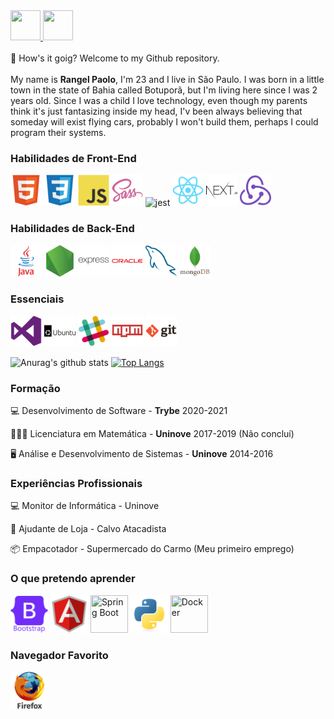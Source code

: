 <a href="https://github.com/rangel20" target="_blank">
  <img src="https://cdn.iconscout.com/icon/free/png-256/github-108-438008.png" width="48px" height="48px">
</a>
<a href="https://www.linkedin.com/in/rangelpcbomfim/" target="_blank">
  <img src="https://i.ibb.co/Kx2GSrT/linkedin.png" width="48px" height="48px">
</a>

<br />
<br />
👋 How's it goig? Welcome to my Github repository.
<br /><br />
My name is <strong>Rangel Paolo</strong>, I'm 23 and I live in São Paulo. I was born in a little town in the state of Bahia called Botuporã, but I'm living here since I was 2 years old. Since I was a child I love technology, even though my parents think it's just fantasizing inside my head, I'v been always believing that someday will exist flying cars, probably I won't build them, perhaps I could program their systems.

### Habilidades de Front-End
<p align="left">
  <img title="HTML5" src="https://raw.githubusercontent.com/devicons/devicon/master/icons/html5/html5-original.svg" alt="html5" width="50" height="50"/>
  <img title="CSS3" src="https://raw.githubusercontent.com/devicons/devicon/master/icons/css3/css3-original.svg" alt="css3" width="50" height="50"/> 
  <img title="Javascript" src="https://raw.githubusercontent.com/devicons/devicon/master/icons/javascript/javascript-original.svg" alt="javascript" width="50" height="50"/> 
  <img title="Sass" src="https://raw.githubusercontent.com/devicons/devicon/master/icons/sass/sass-original.svg" alt="javascript" width="50" height="50"/> 
  <img title="Jest" src="https://www.learnstorybook.com/intro-to-storybook/logo-jest.png" alt="jest" width="50" height="50" />
  <img title="ReactJS" src="https://raw.githubusercontent.com/devicons/devicon/master/icons/react/react-original.svg" alt="react" width="50" height="50"/>
  <img title="NextJS" src="https://raw.githubusercontent.com/devicons/devicon/master/icons/nextjs/nextjs-original-wordmark.svg" alt="react" width="50" height="50"/>
  <img title="Redux" src="https://raw.githubusercontent.com/devicons/devicon/master/icons/redux/redux-original.svg" alt="redux" width="50" height="50"/> 
  
</p>

### Habilidades de Back-End
<p align="left">
  <img title="Java" src="https://raw.githubusercontent.com/devicons/devicon/master/icons/java/java-original-wordmark.svg" alt="nodejs" width="50" height="50"/>
  <img title="NodeJS" src="https://raw.githubusercontent.com/devicons/devicon/master/icons/nodejs/nodejs-original.svg" alt="nodejs" width="50" height="50"/>
  <img title="NodeJS" src="https://raw.githubusercontent.com/devicons/devicon/master/icons/express/express-original-wordmark.svg" alt="express" width="50" height="50"/>
<img title="Oracle Database" src="https://raw.githubusercontent.com/devicons/devicon/master/icons/oracle/oracle-original.svg" alt="oracle" width="50" height="50"/>
  <img title="MySQL" src="https://raw.githubusercontent.com/devicons/devicon/master/icons/mysql/mysql-original.svg" alt="mysql" width="50" height="50"/> 
  <img title="MongoDB" src="https://raw.githubusercontent.com/devicons/devicon/master/icons/mongodb/mongodb-original-wordmark.svg" alt="mongodb" width="50" height="50"/> 
</p>

### Essenciais
<p align="left">
  <img title="Visual Studio Code" src="https://raw.githubusercontent.com/devicons/devicon/master/icons/visualstudio/visualstudio-plain.svg" alt="VScode" width="50" height="50"/> 
  <img title="Ubuntu Linux" src="https://raw.githubusercontent.com/devicons/devicon/master/icons/ubuntu/ubuntu-plain-wordmark.svg" alt="ubuntu" width="50" height="50"/> 
  <img title="Slack" src="https://raw.githubusercontent.com/devicons/devicon/master/icons/slack/slack-original.svg" alt="slack" width="50" height="50"/> 
  <img title="NPM" src="https://raw.githubusercontent.com/devicons/devicon/master/icons/npm/npm-original-wordmark.svg" alt="npm" width="50" height="50"/> 
  <img title="Git" src="https://raw.githubusercontent.com/devicons/devicon/master/icons/git/git-original-wordmark.svg" alt="git" width="50" height="50"/>
</p>

![Anurag's github stats](https://github-readme-stats.vercel.app/api?username=rangel20&show_icons=true)
[![Top Langs](https://github-readme-stats.vercel.app/api/top-langs/?username=rangel20&layout=compact)](https://github.com/anuraghazra/github-readme-stats)

### Formação
:computer: Desenvolvimento de Software - <strong>Trybe</strong> 2020-2021

:1234:🧑‍🏫 Licenciatura em Matemática - <strong>Uninove</strong> 2017-2019 (Não concluí)

:desktop_computer: Análise e Desenvolvimento de Sistemas - <strong>Uninove</strong> 2014-2016

### Experiências Profissionais
:computer: Monitor de Informática - Uninove

🛒 Ajudante de Loja - Calvo Atacadista

📦 Empacotador - Supermercado do Carmo (Meu primeiro emprego)

### O que pretendo aprender
<p align="left">
  <img title="Bootstrap" src="https://raw.githubusercontent.com/devicons/devicon/master/icons/bootstrap/bootstrap-plain-wordmark.svg" alt="bootstrap" width="60" height="60"/>
  <img title="Angular" src="https://raw.githubusercontent.com/devicons/devicon/master/icons/angularjs/angularjs-original.svg" alt="angular" width="60" height="60"/>
  <img title="Spring Boot" src="https://miro.medium.com/max/300/1*J9d-VtiLfN9APIQgWTP9ow.png" width="60" height="60"/>
  <img title="Python" src="https://raw.githubusercontent.com/devicons/devicon/master/icons/python/python-original.svg" width="60" height="60"/>
  <img title="Docker" src="https://cdn.iconscout.com/icon/free/png-512/docker-226091.png" width="60" height="60"/>
</p>

### Navegador Favorito
<img title="Firefox" src="https://raw.githubusercontent.com/devicons/devicon/master/icons/firefox/firefox-original-wordmark.svg" width="60" height="60"/>
